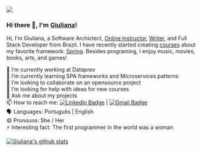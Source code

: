 <img src="https://blog.newrelic.com/wp-content/uploads/good-programmer-banner.jpg">

### Hi there 👋, I'm [Giuliana](https://www.linkedin.com/in/giulianabezerra/)! 

Hi, I'm Giuliana, a Software Archictect, [Online Instructor](https://www.udemy.com/user/giuliana-silva-bezerra/), [Writer](https://medium.com/@giu.drawer), and Full Stack Developer from Brazil. I have recently started creating [courses](https://www.udemy.com/user/giuliana-silva-bezerra/) about my favorite framework: [Spring](https://spring.io/). Besides programing, I enjoy music, movies, books, arts, and games!

🔭 I’m currently working at Dataprev <br/>
🌱 I’m currently learning SPA frameworks and Microservices patterns <br/>
👯 I’m looking to collaborate on an opensource project <br/>
🤔 I’m looking for help with ideas for new courses <br/>
💬 Ask me about my projects <br/>
📫 How to reach me: [![Linkedin Badge](https://img.shields.io/badge/-GiulianaBezerra-blue?style=flat-square&logo=Linkedin&logoColor=white&link=https://www.linkedin.com/in/giulianabezerra/)](https://www.linkedin.com/in/giulianabezerra/)
|
[![Gmail Badge](https://img.shields.io/badge/-giu.drawer@gmail.com-c14438?style=flat-square&logo=Gmail&logoColor=white&link=mailto:giu.drawer@gmail.com)](mailto:giu.drawer@gmail.com)<br/>
:speaking_head: Languages: Português | English <br/>
😄 Pronouns: She / Her <br/>
⚡ Interesting fact: The first programmer in the world was a woman 

[![Giuliana's github stats](https://github-readme-stats.vercel.app/api?username=giuliana-bezerra&include_all_commits=true&count_private=true&show_icons=true&theme=dracula&line_height=20&title_color=FFFFFF&icon_color=FFFFFF&text_color=FFFFFF&bg_color=0D1117)](https://github.com/anuraghazra/github-readme-stats)
